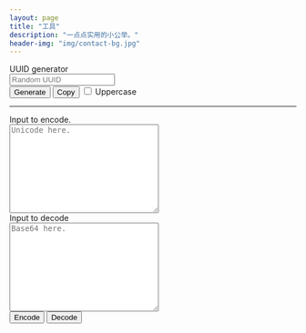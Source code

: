 ```yaml
---
layout: page
title: "工具"
description: "一点点实用的小公举。"
header-img: "img/contact-bg.jpg"
---
```


<form class="form-horizontal" role="form">
 <div class="form-group">
   <label class="col-sm-2 control-label">UUID generator</label>
   <div class="col-sm-10">
     <input type="text" class="form-control" id="random-uuid-text" placeholder="Random UUID" readonly>
   </div>
 </div>
 <div class="form-group">
   <div class="col-sm-offset-2 col-sm-10">
     <button type="button" class="btn btn-primary" id="gen-random-uuid">Generate</button>
     <button type="button" class="btn btn-default" id="copy-random-uuid">Copy</button>
   <label>
     <input type="checkbox" id="gen-random-uuid-uppercase"> Uppercase
   </label>
   </div>
 </div>
</form>

<hr>

<form action="" class="form-horizontal" role="form">
  <div class="form-group">
    <label for="encode-input" class="col-sm-2 control-label">Input to encode.</label>
    <div class="col-sm-10">
      <textarea id="encode-input" cols="30" rows="10" class="form-control" placeholder="Unicode here."></textarea>
    </div>
  </div>
  <div class="form-group">
    <label for="decode-input" class="col-sm-2 control-label">Input to decode</label>
    <div class="col-sm-10">
      <textarea id="decode-input" cols="30" rows="10" class="form-control" placeholder="Base64 here."></textarea>
    </div>
  </div>
  <div class="form-group">
    <div class="col-sm-offset-2 col-sm-10">
      <button type="button" class="btn btn-success" id="base64-encode-button">Encode</button>
      <button type="button" class="btn btn-danger" id="base64-decode-button">Decode</button>
    </div>
  </div>
</form>

<script src="{{ "/js/tool-loader.js " | prepend: site.baseurl }}"></script>
<script src="{{ "/js/tool-uuid-generator.js " | prepend: site.baseurl }}"></script>
<script src="{{ "/js/tool-base64.js" | prepend: site.baseurl }}"></script>
